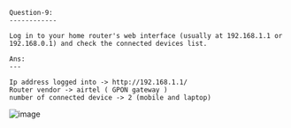 ```
Question-9:
------------

Log in to your home router's web interface (usually at 192.168.1.1 or 192.168.0.1) and check the connected devices list.

Ans:
---

Ip address logged into -> http://192.168.1.1/ 
Router vendor -> airtel ( GPON gateway )
number of connected device -> 2 (mobile and laptop) 

```

![image](https://github.com/user-attachments/assets/0b278691-136e-437f-893b-e8714528ac99)


